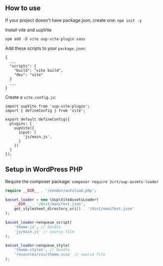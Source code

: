 ## How to use

If your project doesn't have package.json, create one: `npm init -y`

Install vite and uupVite
```
npm add -D vite uup-vite-plugin sass
```

Add these scripts to your `package.json`:

```
{
  ...
  "scripts": {
    "build": "vite build",
    "dev": "vite"
  }
  ...
}
```

Create a `vite.config.js`:
```
import uupVite from 'uup-vite-plugin';
import { defineConfig } from 'vite';

export default defineConfig({
  plugins: [
    uupVite({
      input: [
        'js/main.js',
      ]
    })
  ]
});
```

## Setup in WordPress PHP

Require the composer package: `composer require 2crt/uup-assets-loader`

```php
require __DIR__ . '/vendor/autoload.php';

$asset_loader = new \Uup\ViteAssetsLoader(
    __DIR__ . '/dist/manifest.json',
    get_stylesheet_directory_uri() . '/dist/manifest.json'
);

$asset_loader->enqueue_script(
    'theme-js', // handle
    'js/main.js' // source file
);

$asset_loader->enqueue_style(
    'theme-styles', // handle
    'resources/css/theme.scss' // source file
);
```
